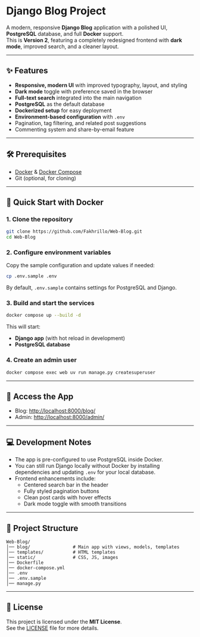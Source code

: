 # Django Blog Project

A modern, responsive **Django Blog** application with a polished UI, **PostgreSQL** database, and full **Docker** support.  
This is **Version 2**, featuring a completely redesigned frontend with **dark mode**, improved search, and a cleaner layout.

---

## ✨ Features

- **Responsive, modern UI** with improved typography, layout, and styling
- **Dark mode** toggle with preference saved in the browser
- **Full-text search** integrated into the main navigation
- **PostgreSQL** as the default database
- **Dockerized setup** for easy deployment
- **Environment-based configuration** with `.env`
- Pagination, tag filtering, and related post suggestions
- Commenting system and share-by-email feature

---

## 🛠 Prerequisites

- [Docker](https://www.docker.com/) & [Docker Compose](https://docs.docker.com/compose/)
- Git (optional, for cloning)

---

## 🚀 Quick Start with Docker

### 1. Clone the repository

```bash
git clone https://github.com/Fakhrillo/Web-Blog.git
cd Web-Blog
```

### 2. Configure environment variables

Copy the sample configuration and update values if needed:

```bash
cp .env.sample .env
```

By default, `.env.sample` contains settings for PostgreSQL and Django.

### 3. Build and start the services

```bash
docker compose up --build -d
```

This will start:
- **Django app** (with hot reload in development)
- **PostgreSQL database**


### 4. Create an admin user

```bash
docker compose exec web uv run manage.py createsuperuser
```

---

## 📍 Access the App

- Blog: [http://localhost:8000/blog/](http://localhost:8000/blog/)  
- Admin: [http://localhost:8000/admin/](http://localhost:8000/admin/)

---

## 💻 Development Notes

- The app is pre-configured to use PostgreSQL inside Docker.
- You can still run Django locally without Docker by installing dependencies and updating `.env` for your local database.
- Frontend enhancements include:
  - Centered search bar in the header
  - Fully styled pagination buttons
  - Clean post cards with hover effects
  - Dark mode toggle with smooth transitions

---

## 📂 Project Structure

```
Web-Blog/
│── blog/                # Main app with views, models, templates
│── templates/           # HTML templates
│── static/              # CSS, JS, images
│── Dockerfile
│── docker-compose.yml
│── .env
│── .env.sample
│── manage.py
```

---

## 📝 License

This project is licensed under the **MIT License**.  
See the [LICENSE](LICENSE) file for more details.

